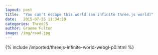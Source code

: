 ```yaml
---
layout: post
title:  "You can't escape this world (an infinite three.js world)"
date:   2015-07-25 11:34:20
categories: ThreeJS
author: Graeme Fulton
image: /img/road.jpg
---
```

{% include /imported/threejs-infinite-world-webgl-p0.html %}
